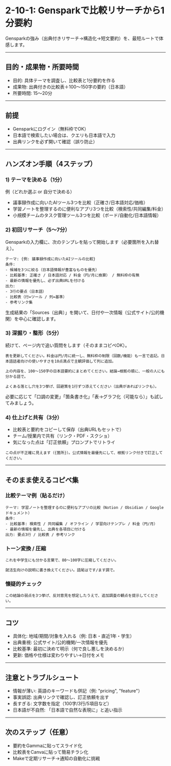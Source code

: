 # 2-10-1: Gensparkで比較リサーチから1分要約

Gensparkの強み（出典付きリサーチ→構造化→短文要約）を、最短ルートで体感します。

---

## 目的・成果物・所要時間

- 目的: 具体テーマを調査し、比較表と1分要約を作る
- 成果物: 出典付きの比較表＋100〜150字の要約（日本語）
- 所要時間: 15〜20分

---

## 前提

- Gensparkにログイン（無料枠でOK）
- 日本語で検索したい場合は、クエリも日本語で入力
- 出典リンクを必ず開いて確認（誤り防止）

---

## ハンズオン手順（4ステップ）

### 1) テーマを決める（1分）

例（どれか選ぶ or 自分で決める）
- 議事録作成に向いたAIツール3つを比較（正確さ/日本語対応/価格）
- 学習ノートを整理するのに便利なアプリ3つを比較（検索性/共同編集/料金）
- 小規模チームのタスク管理ツール3つを比較（ボード/自動化/日本語情報）

### 2) 初回リサーチ（5〜7分）

Gensparkの入力欄に、次のテンプレを貼って開始します（必要箇所を入れ替え）。

```
テーマ: {例: 議事録作成に向いたAIツールの比較}
条件:
- 候補を3つに絞る（日本語情報が豊富なものを優先）
- 比較基準: 正確さ / 日本語対応 / 料金（円/月に換算） / 無料枠の有無
- 最新の情報を優先し、必ず出典URLを付ける
出力:
- 3行の要点（日本語）
- 比較表（行=ツール / 列=基準）
- 参考リンク集
```

生成結果の「Sources（出典）」を開いて、日付や一次情報（公式サイト/公的機関）を中心に確認します。

### 3) 深掘り・整形（5分）

続けて、ページ内で追い質問をします（そのままコピペOK）。

```
表を更新してください。料金は円/月に統一し、無料枠の制限（回数/機能）も一言で追記。日本語話者向けの使いやすさを10点満点で主観評価して列に追加。
```

```
上の内容を、100〜150字の日本語要約にまとめてください。結論→根拠の順に、一般の人にも分かる語で。
```

```
よくある落とし穴を3つ挙げ、回避策を1行ずつ添えてください（出典があればリンクも）。
```

必要に応じて「口調の変更」「箇条書き化」「表→グラフ化（可能なら）」も試してみましょう。

### 4) 仕上げと共有（3分）

- 比較表と要約をコピーして保存（出典URLもセットで）
- チーム/授業内で共有（リンク・PDF・スクショ）
- 気になった点は「訂正依頼」プロンプトでリトライ

```
この点が不正確に見えます（{箇所}）。公式情報を最優先にして、根拠リンク付きで訂正してください。
```

---

## そのまま使えるコピペ集

### 比較テーマ例（貼るだけ）

```
テーマ: 学習ノートを整理するのに便利なアプリの比較（Notion / Obsidian / Google ドキュメント）
条件:
- 比較基準: 検索性 / 共同編集 / オフライン / 学習向けテンプレ / 料金（円/月）
- 最新の情報を優先し、出典を各項目に付ける
出力: 要点3行 / 比較表 / 参考リンク
```

### トーン変換 / 圧縮

```
これを中学生にも分かる言葉で、80〜100字に圧縮してください。
```

```
就活生向けの説明に書き換えてください。語尾はです/ます調で。
```

### 懐疑的チェック

```
この結論の弱点を3つ挙げ、反対意見を想定したうえで、追加調査の観点を提示してください。
```

---

## コツ

- 具体化: 地域/期間/対象を入れる（例: 日本・直近1年・学生）
- 出典重視: 公式サイト/公的機関/一次情報を優先
- 比較基準: 最初に決めて明示（何で良し悪しを決めるか）
- 更新: 価格や仕様は変わりやすい→日付をメモ

---

## 注意とトラブルシュート

- 情報が薄い: 英語のキーワードも併記（例: "pricing", "feature"）
- 事実誤認: 出典リンクで確認し、訂正依頼を出す
- 長すぎる: 文字数を指定（100字/3行/5項目など）
- 日本語が不自然: 「日本語で自然な表現に」と追い指示

---

## 次のステップ（任意）

- 要約をGammaに貼ってスライド化
- 比較表をCanvaに貼って簡易チラシ化
- Makeで定期リサーチ→通知の自動化に挑戦

